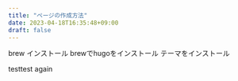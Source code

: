 ```yaml
---
title: "ページの作成方法"
date: 2023-04-18T16:35:48+09:00
draft: false
---
```


brew インストール
brewでhugoをインストール
テーマをインストール
<!--more-->

testtest
again